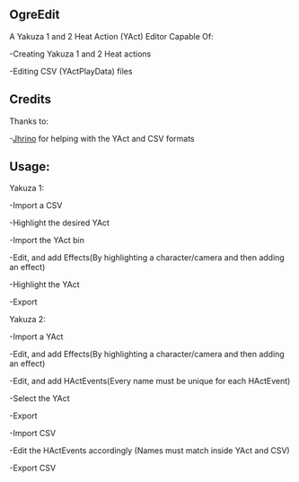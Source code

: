 ## OgreEdit  
A Yakuza 1 and 2 Heat Action (YAct) Editor Capable Of:
  
-Creating Yakuza 1 and 2 Heat actions
  
-Editing CSV (YActPlayData) files

## Credits

Thanks to:  

-[Jhrino](https://github.com/Fronkln) for helping with the YAct and CSV formats  

## Usage:  

Yakuza 1:

-Import a CSV

-Highlight the desired YAct

-Import the YAct bin

-Edit, and add Effects(By highlighting a character/camera and then adding an effect)

-Highlight the YAct

-Export

Yakuza 2:

-Import a YAct

-Edit, and add Effects(By highlighting a character/camera and then adding an effect)

-Edit, and add HActEvents(Every name must be unique for each HActEvent)

-Select the YAct

-Export

-Import CSV

-Edit the HActEvents accordingly (Names must match inside YAct and CSV)

-Export CSV
